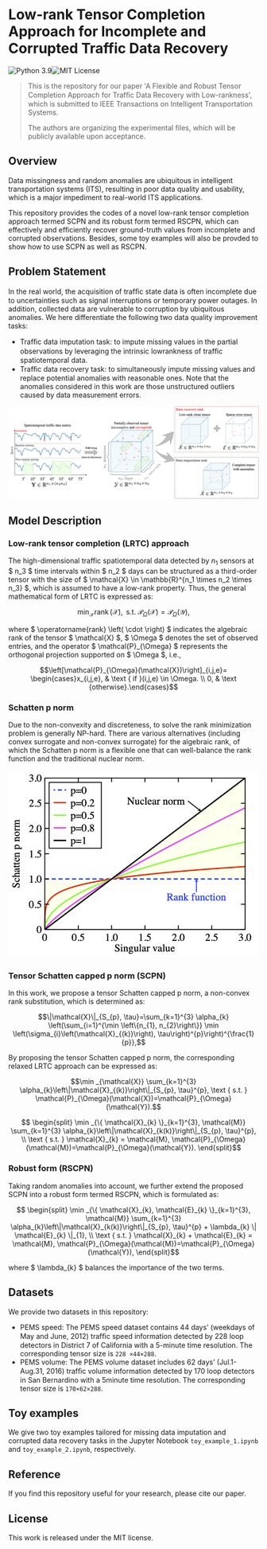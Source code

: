 # Low-rank Tensor Completion Approach for Incomplete and Corrupted Traffic Data Recovery

![Python 3.9](https://img.shields.io/badge/Python-3.9-blue.svg)![MIT License](https://img.shields.io/badge/license-MIT-green.svg)

> This is the repository for our paper 'A Flexible and Robust Tensor Completion Approach for Trafﬁc Data Recovery with Low-rankness', which is submitted to IEEE Transactions on Intelligent Transportation Systems.
>
> The authors are organizing the experimental files, which will be publicly available upon acceptance.

## Overview
Data missingness and random anomalies are ubiquitous in intelligent transportation systems (ITS), resulting in poor data quality and usability, which is a major impediment to real-world ITS applications.

This repository provides the codes of a novel low-rank tensor completion approach termed SCPN and its robust form termed RSCPN, which can effectively and efficiently recover ground-truth values from incomplete and corrupted observations. Besides, some toy examples will also be provded to show how to use SCPN as well as RSCPN.

## Problem Statement
In the real world, the acquisition of trafﬁc state data is often incomplete due to uncertainties such as signal interruptions or temporary power outages. In addition, collected data are vulnerable to corruption by ubiquitous anomalies. We here differentiate the following two data quality improvement tasks:
- Trafﬁc data imputation task: to impute missing values in the partial observations by leveraging the intrinsic lowrankness of trafﬁc spatiotemporal data.
- Trafﬁc data recovery task: to simultaneously impute missing values and replace potential anomalies with reasonable ones. Note that the anomalies considered in this work are those unstructured outliers caused by data measurement errors.

![framework](https://github.com/LiyangHu97/RSCPN/blob/main/Figures/framework.png)

## Model Description

### Low-rank tensor completion (LRTC) approach 

The high-dimensional traffic spatiotemporal data detected by $n_1$ sensors at $ n_3 $ time intervals within $ n_2 $ days can be structured as a third-order tensor with the size of $ \mathcal{X} \in \mathbb{R}^{n_1 \times n_2 \times n_3} $, which is assumed to have a low-rank property. Thus, the general mathematical form of LRTC is expressed as:

```math
\min _{\mathcal{X}}  \operatorname{rank}(\mathcal{X}), \text { s.t. } \mathcal{P}_{\Omega}(\mathcal{X})=\mathcal{P}_{\Omega}(\mathcal{Y}),
```

where $ \operatorname{rank} \left( \cdot \right)  $ indicates the algebraic rank of the tensor $ \mathcal{X} $, $ \Omega $ denotes the set of observed entries, and the operator $ \mathcal{P}_{\Omega} $ represents the orthogonal projection supported on $ \Omega $, i.e.,

```math
\left[\mathcal{P}_{\Omega}(\mathcal{X})\right]_{i,j,e}= \begin{cases}x_{i,j,e}, & \text { if }(i,j,e) \in \Omega. \\ 0, & \text {otherwise}.\end{cases}
```

### Schatten p norm

Due to the non-convexity and discreteness, to solve the rank minimization problem is generally NP-hard. There are various alternatives (including convex surrogate and non-convex surrogate) for the algebraic rank, of which the Schatten p norm is a flexible one that can well-balance the rank function and the traditional nuclear norm.

<img src="https://github.com/LiyangHu97/RSCPN/blob/main/Figures/scp_norm.png" style="zoom:70%" />

### Tensor Schatten capped p norm (SCPN)

In this work, we propose a tensor Schatten capped p norm, a non-convex rank substitution, which is determined  as:

```math
\|\mathcal{X}\|_{S_{p}, \tau}=\sum_{k=1}^{3} \alpha_{k} \left(\sum_{i=1}^{\min \left\{n_{1}, n_{2}\right\}} \min \left(\sigma_{i}\left(\mathcal{X}_{(k)}\right), \tau\right)^{p}\right)^{\frac{1}{p}},
```

By proposing the tensor Schatten capped p norm, the corresponding relaxed LRTC approach can be expressed as:

```math
\min _{\mathcal{X}}  \sum_{k=1}^{3} \alpha_{k}\left\|\mathcal{X}_{(k)}\right\|_{S_{p}, \tau}^{p}, \text { s.t. } \mathcal{P}_{\Omega}(\mathcal{X})=\mathcal{P}_{\Omega}(\mathcal{Y}).
```

```math
			\begin{split}
				\min _{\{ \mathcal{X}_{k} \}_{k=1}^{3}, \mathcal{M}}  \sum_{k=1}^{3} \alpha_{k}\left\|\mathcal{X}_{k(k)}\right\|_{S_{p}, \tau}^{p}, \\
				\text { s.t. } \mathcal{X}_{k} = \mathcal{M},		\mathcal{P}_{\Omega}(\mathcal{M})=\mathcal{P}_{\Omega}(\mathcal{Y}).
			\end{split}
```


### Robust form (RSCPN)

Taking random anomalies into account, we further extend the proposed SCPN into a robust form termed RSCPN, which is formulated as:

```math
			\begin{split}
				\min _{\{ \mathcal{X}_{k}, \mathcal{E}_{k} \}_{k=1}^{3}, \mathcal{M}}  \sum_{k=1}^{3} \alpha_{k}\left\|\mathcal{X}_{k(k)}\right\|_{S_{p}, \tau}^{p} + \lambda_{k} \| \mathcal{E}_{k} \|_{1}, \\
				\text { s.t. } \mathcal{X}_{k} + \mathcal{E}_{k} = \mathcal{M},		\mathcal{P}_{\Omega}(\mathcal{M})=\mathcal{P}_{\Omega}(\mathcal{Y}),
			\end{split}
```
where $ \lambda_{k} $ balances the importance of the two terms.


## Datasets

We provide two datasets in this repository:

- PEMS speed: The PEMS speed dataset contains 44 days’ (weekdays of May and June, 2012) trafﬁc speed information detected by 228 loop detectors in District 7 of California with a 5-minute time resolution. The corresponding tensor size is `228 ×44×288`.
- PEMS volume: The PEMS volume dataset includes 62 days’ (Jul.1-Aug.31, 2016) trafﬁc volume information detected by 170 loop detectors in San Bernardino with a 5minute time resolution. The corresponding tensor size is `170×62×288`.

## Toy examples

We give two toy examples tailored for missing data imputation and corrupted data recovery tasks in the Jupyter Notebook `toy_example_1.ipynb` and `toy_example_2.ipynb`, respectively.

## Reference

If you find this repository useful for your research, please cite our paper.

## License

This work is released under the MIT license.

